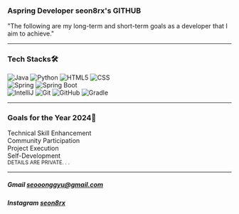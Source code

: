 <div align=left>
  <h3> Aspring Developer seon8rx's GITHUB</h3>
  <p>"The following are my long-term and short-term goals as a developer that I aim to achieve."</p>

---
### Tech Stacks🛠
![Java](https://img.shields.io/badge/java-007396?style=for-the-badge&logo=java&logoColor=white)
![Python](https://img.shields.io/badge/python-3776AB?style=for-the-badge&logo=python&logoColor=white)
![HTML5](https://img.shields.io/badge/html5-E34F26?style=for-the-badge&logo=html5&logoColor=white)
![CSS](https://img.shields.io/badge/css-1572B6?style=for-the-badge&logo=css3&logoColor=white)<br>
![Spring](https://img.shields.io/badge/spring-6DB33F?style=for-the-badge&logo=spring&logoColor=white)
![Spring Boot](https://img.shields.io/badge/springboot-6DB33F?style=for-the-badge&logo=springboot&logoColor=white)<br>
![IntelliJ](https://img.shields.io/badge/IntelliJ%20IDEA-000000?style=for-the-badge&logo=intellijidea&logoColor=white")
![Git](https://img.shields.io/badge/git-F05032?style=for-the-badge&logo=git&logoColor=white)
![GitHub](https://img.shields.io/badge/github-181717?style=for-the-badge&logo=github&logoColor=white)
![Gradle](https://img.shields.io/badge/gradle-02303A?style=for-the-badge&logo=gradle&logoColor=white)

---

### Goals for the Year 2024🚀
Technical Skill Enhancement<br>
Community Participation<br>
Project Execution<br>
Self-Development<br>
<sup>DETAILS ARE PRIVATE. . .</sup>

---

  <h5>Gmail <a href="mailto:seooonggyu@gmail.com">seooonggyu@gmail.com</a></h5>
  <h5>Instagram <a href="https://www.instagram.com/seon8rx/">seon8rx</a></h5>


</div>
